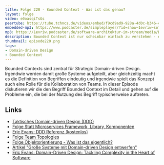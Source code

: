 ```yaml
---
title: Folge 220 - Bounded Context - Was ist das genau?
layout: folge
video: e0oasqiTsGs
peertube: https://tube.tchncs.de/videos/embed/f9cd9ad9-928a-4d0c-b346-cf32c7e513e7
embedded-mp3: https://www.podcaster.de/simpleplayer/?id=show~1evriw~software-architektur-im-stream~pod-4bc71d6b47e4aeb977d747506&v=1718371578
mp3: https://1evriw.podcaster.de/software-architektur-im-stream/media/Bounded_Context_-_Was_ist_das_genau.mp3
description: Bounded Context ist nur scheinbar einfach zu verstehen - diese Episode betrachtet das Pattern im Detail. 
thumbnail: episode220.png
tags:
- Domain-driven Design
- Bounded Context
---
```


Bounded Contexts sind zentral für Strategic Domain-driven
Design. Irgendwie werden damit große Systeme aufgeteilt, aber
gleichzeitig macht es die Definition von Begriffen eindeutig und
irgendwie spielt das Konzept auch eine Rolle für die Kollaboration von
Teams. In dieser Episode diskutieren wir die den Begriff Bounded
Context im Detail und gehen auf die Probleme ein, die bei der Nutzung
des Begriff typischerweise auftreten.

## Links

- [Taktisches Domain-driven Design (DDD)](/2024/05/03/folge214.html)
- [Folge Statt Microservices Framework, Library, Komponenten](/2024/02/23/folge204.html)
- [Eric Evans: DDD Referenz (kostenlos)](https://ddd-referenz.de/)
- [Folge Team Topologies](/2024/04/18/folge213.html)
- [Folge Objektorientierung - Was ist das eigentlich?](/2024/05/17/episode216.html)
- [Artikel "Große Systeme mit Domain-driven Design entwerfen"](https://www.heise.de/hintergrund/Grosse-Systeme-mit-Domain-driven-Design-entwerfen-4684074.html)
- [Eric Evans: Domain-Driven Design: Tackling Complexity in the Heart of Software](https://amzn.to/4b2NDKU)
